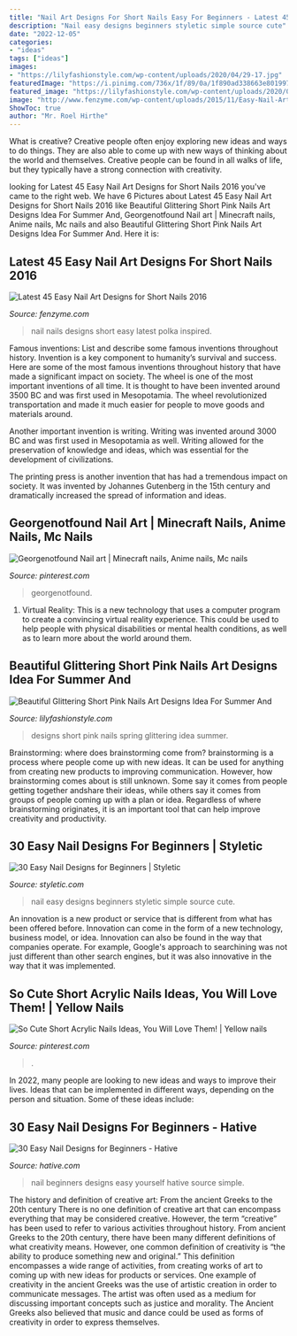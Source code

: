 ```yaml
---
title: "Nail Art Designs For Short Nails Easy For Beginners - Latest 45 Easy Nail Art Designs For Short Nails 2016"
description: "Nail easy designs beginners styletic simple source cute"
date: "2022-12-05"
categories:
- "ideas"
tags: ["ideas"]
images:
- "https://lilyfashionstyle.com/wp-content/uploads/2020/04/29-17.jpg"
featuredImage: "https://i.pinimg.com/736x/1f/89/0a/1f890ad338663e801997bf7ef3cb3d0b.jpg"
featured_image: "https://lilyfashionstyle.com/wp-content/uploads/2020/04/29-17.jpg"
image: "http://www.fenzyme.com/wp-content/uploads/2015/11/Easy-Nail-Art-Designs-for-Short-Nails-2016-118.jpg"
ShowToc: true
author: "Mr. Roel Hirthe"
---
```



What is creative?
Creative people often enjoy exploring new ideas and ways to do things. They are also able to come up with new ways of thinking about the world and themselves. Creative people can be found in all walks of life, but they typically have a strong connection with creativity.

	

		
looking for Latest 45 Easy Nail Art Designs for Short Nails 2016 you've came to the right web. We have 6 Pictures about Latest 45 Easy Nail Art Designs for Short Nails 2016 like Beautiful Glittering Short Pink Nails Art Designs Idea For Summer And, Georgenotfound Nail art | Minecraft nails, Anime nails, Mc nails and also Beautiful Glittering Short Pink Nails Art Designs Idea For Summer And. Here it is:
		
    
## Latest 45 Easy Nail Art Designs For Short Nails 2016

<img loading=lazy src="http://www.fenzyme.com/wp-content/uploads/2015/11/Easy-Nail-Art-Designs-for-Short-Nails-2016-118.jpg" onerror="this.onerror=null;this.src='https://tse4.mm.bing.net/th?id=OIP.HoiYwNNJgE1YvsiI6tb4fAHaK_&amp;pid=15.1';" alt="Latest 45 Easy Nail Art Designs for Short Nails 2016">

_Source: fenzyme.com_

>nail nails designs short easy latest polka inspired. 

	

Famous inventions: List and describe some famous inventions throughout history.
Invention is a key component to humanity’s survival and success. Here are some of the most famous inventions throughout history that have made a significant impact on society.
The wheel is one of the most important inventions of all time. It is thought to have been invented around 3500 BC and was first used in Mesopotamia. The wheel revolutionized transportation and made it much easier for people to move goods and materials around.

Another important invention is writing. Writing was invented around 3000 BC and was first used in Mesopotamia as well. Writing allowed for the preservation of knowledge and ideas, which was essential for the development of civilizations.

The printing press is another invention that has had a tremendous impact on society. It was invented by Johannes Gutenberg in the 15th century and dramatically increased the spread of information and ideas.

    
## Georgenotfound Nail Art | Minecraft Nails, Anime Nails, Mc Nails

<img loading=lazy src="https://i.pinimg.com/736x/1f/89/0a/1f890ad338663e801997bf7ef3cb3d0b.jpg" onerror="this.onerror=null;this.src='https://tse3.mm.bing.net/th?id=OIP.AZrRvAlsOQyeJjAU85aovQHaKk&amp;pid=15.1';" alt="Georgenotfound Nail art | Minecraft nails, Anime nails, Mc nails">

_Source: pinterest.com_

>georgenotfound. 

	

1. Virtual Reality: This is a new technology that uses a computer program to create a convincing virtual reality experience. This could be used to help people with physical disabilities or mental health conditions, as well as to learn more about the world around them. 

    
## Beautiful Glittering Short Pink Nails Art Designs Idea For Summer And

<img loading=lazy src="https://lilyfashionstyle.com/wp-content/uploads/2020/04/29-17.jpg" onerror="this.onerror=null;this.src='https://tse2.mm.bing.net/th?id=OIP.Dgw0OqO3Gk-4XAahY2sNlwHaJx&amp;pid=15.1';" alt="Beautiful Glittering Short Pink Nails Art Designs Idea For Summer And">

_Source: lilyfashionstyle.com_

>designs short pink nails spring glittering idea summer. 

	

Brainstorming: where does brainstorming come from?
brainstorming is a process where people come up with new ideas. It can be used for anything from creating new products to improving communication. However, how brainstorming comes about is still unknown. Some say it comes from people getting together andshare their ideas, while others say it comes from groups of people coming up with a plan or idea. Regardless of where brainstorming originates, it is an important tool that can help improve creativity and productivity.

    
## 30 Easy Nail Designs For Beginners | Styletic

<img loading=lazy src="https://styletic.com/wp-content/uploads/2014/11/easy-nail-designs/3-easy-nail-designs-for-beginners.jpg" onerror="this.onerror=null;this.src='https://tse1.mm.bing.net/th?id=OIP.TS1cbllwvWKocoe2TT8BhQHaJ4&amp;pid=15.1';" alt="30 Easy Nail Designs for Beginners | Styletic">

_Source: styletic.com_

>nail easy designs beginners styletic simple source cute. 

	

An innovation is a new product or service that is different from what has been offered before. Innovation can come in the form of a new technology, business model, or idea. Innovation can also be found in the way that companies operate. For example, Google's approach to searchining was not just different than other search engines, but it was also innovative in the way that it was implemented.

    
## So Cute Short Acrylic Nails Ideas, You Will Love Them! | Yellow Nails

<img loading=lazy src="https://i.pinimg.com/736x/79/e9/62/79e9624af37ad74a739e79c1512dce6d.jpg" onerror="this.onerror=null;this.src='https://tse1.mm.bing.net/th?id=OIP.zpOWJoBT4h7EmdamDLT6wwHaLH&amp;pid=15.1';" alt="So Cute Short Acrylic Nails Ideas, You Will Love Them! | Yellow nails">

_Source: pinterest.com_

>. 

	

In 2022, many people are looking to new ideas and ways to improve their lives. Ideas that can be implemented in different ways, depending on the person and situation. Some of these ideas include: 

    
## 30 Easy Nail Designs For Beginners - Hative

<img loading=lazy src="https://hative.com/wp-content/uploads/2014/11/easy-nail-designs/27-easy-nail-designs-for-beginners.jpg" onerror="this.onerror=null;this.src='https://tse3.mm.bing.net/th?id=OIP.6bCxR0tzGvIhlcLXFK9oFQHaLG&amp;pid=15.1';" alt="30 Easy Nail Designs for Beginners - Hative">

_Source: hative.com_

>nail beginners designs easy yourself hative source simple. 

	

The history and definition of creative art: From the ancient Greeks to the 20th century
There is no one definition of creative art that can encompass everything that may be considered creative. However, the term “creative” has been used to refer to various activities throughout history. From ancient Greeks to the 20th century, there have been many different definitions of what creativity means. However, one common definition of creativity is “the ability to produce something new and original.” This definition encompasses a wide range of activities, from creating works of art to coming up with new ideas for products or services.
One example of creativity in the ancient Greeks was the use of artistic creation in order to communicate messages. The artist was often used as a medium for discussing important concepts such as justice and morality. The Ancient Greeks also believed that music and dance could be used as forms of creativity in order to express themselves.

